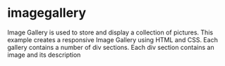 # imagegallery
 Image Gallery is used to store and display a collection of pictures. This example creates a responsive Image Gallery using HTML and CSS. Each gallery contains a number of div sections. Each div section contains an image and its description
